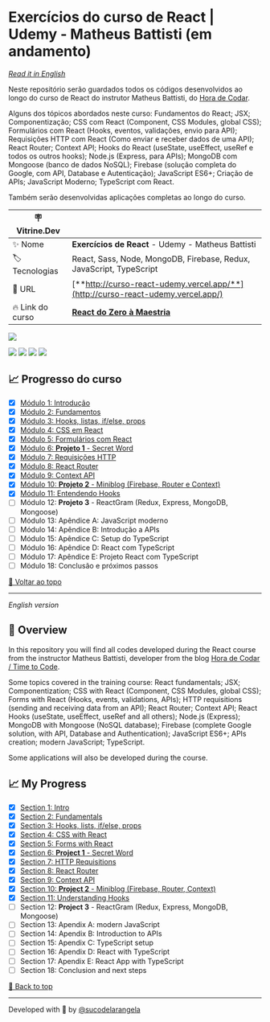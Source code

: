<div id='top'>

# Exercícios do curso de React | Udemy - Matheus Battisti (em andamento)

</div>

_[Read it in English](#English)_

Neste repositório serão guardados todos os códigos desenvolvidos ao longo do curso de React do instrutor Matheus Battisti, do [Hora de Codar](https://www.horadecodar.com.br/).

Alguns dos tópicos abordados neste curso: Fundamentos do React; JSX; Componentização; CSS com React (Component, CSS Modules, global CSS); Formulários com React (Hooks, eventos, validações, envio para API); Requisições HTTP com React (Como enviar e receber dados de uma API); React Router; Context API; Hooks do React (useState, useEffect, useRef e todos os outros hooks); Node.js (Express, para APIs); MongoDB com Mongoose (banco de dados NoSQL); Firebase (solução completa do Google, com API, Database e Autenticação); JavaScript ES6+; Criação de APIs; JavaScript Moderno; TypeScript com React.

Também serão desenvolvidas aplicações completas ao longo do curso.

| 🪧 Vitrine.Dev   |                                                                                                                    |
| ---------------- | ------------------------------------------------------------------------------------------------------------------ |
| ✨ Nome          | **Exercícios de React** - Udemy - Matheus Battisti                                                                 |
| 🏷️ Tecnologias   | React, Sass, Node, MongoDB, Firebase, Redux, JavaScript, TypeScript                                                |
| 🚀 URL           | [**http://curso-react-udemy.vercel.app/**](http://curso-react-udemy.vercel.app/)                                   |
| 🔥 Link do curso | [**React do Zero à Maestria**](https://www.udemy.com/course/react-do-zero-a-maestria-c-hooks-router-api-projetos/) |

![](https://raw.githubusercontent.com/sucodelarangela/curso_react_udemy/main/10_MINIBLOG/miniblog/public/og-image.png#vitrinedev)

<div>
  <img src="https://img.shields.io/badge/React-20232A?style=for-the-badge&logo=react&logoColor=61DAFB"/>
  <img src="https://img.shields.io/badge/JavaScript-F7DF1E?style=for-the-badge&logo=javascript&logoColor=black">
  <img src="https://img.shields.io/badge/CSS3-1572B6?style=for-the-badge&logo=css3&logoColor=white">
  <a href="https://sass-lang.com/" target='_blank'><img src="https://img.shields.io/badge/sass-CC6699?style=for-the-badge&logo=sass&logoColor=white"/></a>
</div>

## 📈 Progresso do curso

<!-- prettier-ignore -->
- [x] [Módulo 1: Introdução](https://github.com/sucodelarangela/curso_react_udemy/tree/main/1_INTRO/hello-world)
- [x] [Módulo 2: Fundamentos](https://github.com/sucodelarangela/curso_react_udemy/tree/main/2_FUNDAMENTOS/fundamentos)
- [x] [Módulo 3: Hooks, listas, if/else, props](https://github.com/sucodelarangela/curso_react_udemy/tree/main/3_AVANCANDO_NO_REACT/avancando-react)
- [x] [Módulo 4: CSS em React](https://github.com/sucodelarangela/curso_react_udemy/tree/main/4_CSS_REACT)
- [x] [Módulo 5: Formulários com React](https://github.com/sucodelarangela/curso_react_udemy/tree/main/5_FORM_REACT/forms)
- [x] [Módulo 6: **Projeto 1** - Secret Word](https://github.com/sucodelarangela/curso_react_udemy/tree/main/6_SECRET_WORD/secretword)
- [x] [Módulo 7: Requisições HTTP](https://github.com/sucodelarangela/curso_react_udemy/tree/main/7_REQ_HTPP/httpreact)
- [x] [Módulo 8: React Router](https://github.com/sucodelarangela/curso_react_udemy/tree/main/8_REACT_ROUTER/reactrouter)
- [x] [Módulo 9: Context API](https://github.com/sucodelarangela/curso_react_udemy/tree/main/9_CONTEXT/context)
- [x] [Módulo 10: **Projeto 2** - Miniblog (Firebase, Router e Context)](https://github.com/sucodelarangela/curso_react_udemy/tree/main/10_MINIBLOG/miniblog)
- [x] [Módulo 11: Entendendo Hooks](https://github.com/sucodelarangela/curso_react_udemy/tree/main/11_HOOKS/reacthooks)
- [ ] Módulo 12: **Projeto 3** - ReactGram (Redux, Express, MongoDB, Mongoose)
- [ ] Módulo 13: Apêndice A: JavaScript moderno
- [ ] Módulo 14: Apêndice B: Introdução a APIs
- [ ] Módulo 15: Apêndice C: Setup do TypeScript
- [ ] Módulo 16: Apêndice D: React com TypeScript
- [ ] Módulo 17: Apêndice E: Projeto React com TypeScript
- [ ] Módulo 18: Conclusão e próximos passos

<a href='#top'>🔼 Voltar ao topo</a>

---

<div id="English">

_English version_

</div>

## 🔎 Overview

In this repository you will find all codes developed during the React course from the instructor Matheus Battisti, developer from the blog [Hora de Codar / Time to Code](https://www.horadecodar.com.br/).

Some topics covered in the training course: React fundamentals; JSX; Componentization; CSS with React (Component, CSS Modules, global CSS); Forms with React (Hooks, events, validations, APIs); HTTP requisitions (sending and receiving data from an API); React Router; Context API; React Hooks (useState, useEffect, useRef and all others); Node.js (Express); MongoDB with Mongoose (NoSQL database); Firebase (complete Google solution, with API, Database and Authentication); JavaScript ES6+; APIs creation; modern JavaScript; TypeScript.

Some applications will also be developed during the course.

## 📈 My Progress

<!-- prettier-ignore-->
- [x] [Section 1: Intro](https://github.com/sucodelarangela/curso_react_udemy/tree/main/1_INTRO/hello-world)
- [x] [Section 2: Fundamentals](https://github.com/sucodelarangela/curso_react_udemy/tree/main/2_FUNDAMENTOS/fundamentos)
- [x] [Section 3: Hooks, lists, if/else, props](https://github.com/sucodelarangela/curso_react_udemy/tree/main/3_AVANCANDO_NO_REACT/avancando-react)
- [x] [Section 4: CSS with React](https://github.com/sucodelarangela/curso_react_udemy/tree/main/4_CSS_REACT)
- [x] [Section 5: Forms with React](https://github.com/sucodelarangela/curso_react_udemy/tree/main/5_FORM_REACT/forms)
- [x] [Section 6: **Project 1** - Secret Word](https://github.com/sucodelarangela/curso_react_udemy/tree/main/6_SECRET_WORD/secretword)
- [x] [Section 7: HTTP Requisitions](https://github.com/sucodelarangela/curso_react_udemy/tree/main/7_REQ_HTPP/httpreact)
- [x] [Section 8: React Router](https://github.com/sucodelarangela/curso_react_udemy/tree/main/8_REACT_ROUTER/reactrouter)
- [x] [Section 9: Context API](https://github.com/sucodelarangela/curso_react_udemy/tree/main/9_CONTEXT/context)
- [x] [Section 10: **Project 2** - Miniblog (Firebase, Router, Context)](https://github.com/sucodelarangela/curso_react_udemy/tree/main/10_MINIBLOG/miniblog)
- [x] [Section 11: Understanding Hooks](https://github.com/sucodelarangela/curso_react_udemy/tree/main/11_HOOKS/reacthooks)
- [ ] Section 12: **Project 3** - ReactGram (Redux, Express, MongoDB, Mongoose)
- [ ] Section 13: Apendix A: modern JavaScript
- [ ] Section 14: Apendix B: Introduction to APIs
- [ ] Section 15: Apendix C: TypeScript setup
- [ ] Section 16: Apendix D: React with TypeScript
- [ ] Section 17: Apendix E: React App with TypeScript
- [ ] Section 18: Conclusion and next steps

<a href='#top'>🔼 Back to top</a>

---

Developed with 🧡 by [@sucodelarangela](https://angelacaldas.vercel.app)
